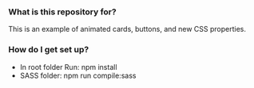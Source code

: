### What is this repository for? ###

This is an example of animated cards, buttons, and new CSS properties.

### How do I get set up? ###
* In root folder Run: npm install
* SASS folder: npm run compile:sass
